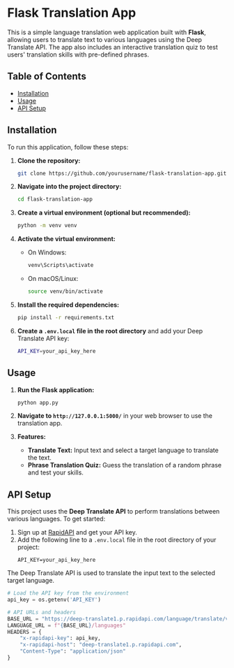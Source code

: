 # Flask Translation App

This is a simple language translation web application built with **Flask**, allowing users to translate text to various languages using the Deep Translate API. The app also includes an interactive translation quiz to test users' translation skills with pre-defined phrases.

## Table of Contents
- [Installation](#installation)
- [Usage](#usage)
- [API Setup](#api-setup)

## Installation

To run this application, follow these steps:

1. **Clone the repository:**
    ```bash
    git clone https://github.com/yourusername/flask-translation-app.git
    ```

2. **Navigate into the project directory:**
    ```bash
    cd flask-translation-app
    ```

3. **Create a virtual environment (optional but recommended):**
    ```bash
    python -m venv venv
    ```

4. **Activate the virtual environment:**
   - On Windows:
     ```bash
     venv\Scripts\activate
     ```
   - On macOS/Linux:
     ```bash
     source venv/bin/activate
     ```

5. **Install the required dependencies:**
    ```bash
    pip install -r requirements.txt
    ```

6. **Create a `.env.local` file in the root directory** and add your Deep Translate API key:
    ```bash
    API_KEY=your_api_key_here
    ```

## Usage

1. **Run the Flask application:**
    ```bash
    python app.py
    ```

2. **Navigate to `http://127.0.0.1:5000/`** in your web browser to use the translation app.

3. **Features:**
   - **Translate Text:** Input text and select a target language to translate the text.
   - **Phrase Translation Quiz:** Guess the translation of a random phrase and test your skills.

## API Setup

This project uses the **Deep Translate API** to perform translations between various languages. To get started:

1. Sign up at [RapidAPI](https://rapidapi.com/) and get your API key.
2. Add the following line to a `.env.local` file in the root directory of your project:
    ```
    API_KEY=your_api_key_here
    ```

The Deep Translate API is used to translate the input text to the selected target language.

```python
# Load the API key from the environment
api_key = os.getenv('API_KEY')

# API URLs and headers
BASE_URL = "https://deep-translate1.p.rapidapi.com/language/translate/v2"
LANGUAGE_URL = f"{BASE_URL}/languages"
HEADERS = {
    "x-rapidapi-key": api_key,
    "x-rapidapi-host": "deep-translate1.p.rapidapi.com",
    "Content-Type": "application/json"
}
